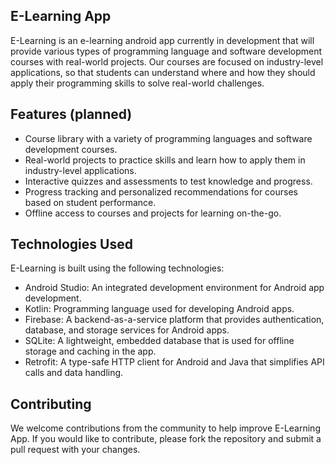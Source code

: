 ## E-Learning App

<p>E-Learning is an e-learning android app currently in development that will provide various types of programming language and software development courses with real-world projects. Our courses are focused on industry-level applications, so that students can understand where and how they should apply their programming skills to solve real-world challenges.</p>

## Features (planned)
- Course library with a variety of programming languages and software development courses.
- Real-world projects to practice skills and learn how to apply them in industry-level applications.
- Interactive quizzes and assessments to test knowledge and progress.
- Progress tracking and personalized recommendations for courses based on student performance.
- Offline access to courses and projects for learning on-the-go.

## Technologies Used
E-Learning is built using the following technologies:

- Android Studio: An integrated development environment for Android app development.
- Kotlin: Programming language used for developing Android apps.
- Firebase: A backend-as-a-service platform that provides authentication, database, and storage services for Android apps.
- SQLite: A lightweight, embedded database that is used for offline storage and caching in the app.
- Retrofit: A type-safe HTTP client for Android and Java that simplifies API calls and data handling.

## Contributing 
We welcome contributions from the community to help improve E-Learning App. If you would like to contribute, please fork the repository and submit a pull request with your changes.



